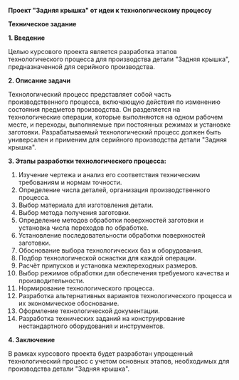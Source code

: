 **Проект "Задняя крышка" от идеи к технологическому процессу**

**Техническое задание**

**1. Введение**

Целью курсового проекта является разработка этапов технологического процесса для производства детали "Задняя крышка", предназначенной для серийного производства.

**2. Описание задачи**

Технологический процесс представляет собой часть производственного процесса, включающую действия по изменению состояния предметов производства. Он разделяется на технологические операции, которые выполняются на одном рабочем месте, и переходы, выполняемые при постоянных режимах и установке заготовки. Разрабатываемый технологический процесс должен быть универсален и применим для серийного производства детали "Задняя крышка".

**3. Этапы разработки технологического процесса:**

1. Изучение чертежа и анализ его соответствия техническим требованиям и нормам точности.
2. Определение числа деталей, организация производственного процесса.
3. Выбор материала для изготовления детали.
4. Выбор метода получения заготовки.
5. Определение методов обработки поверхностей заготовки и установка числа переходов по обработке.
6. Установление последовательности обработки поверхностей заготовки.
7. Обоснование выбора технологических баз и оборудования.
8. Подбор технологической оснастки для каждой операции.
9. Расчёт припусков и установка межпереходных размеров.
10. Выбор режимов обработки для обеспечения требуемого качества и производительности.
11. Нормирование технологического процесса.
12. Разработка альтернативных вариантов технологического процесса и их экономическое обоснование.
13. Оформление технологической документации.
14. Разработка технических заданий на конструирование нестандартного оборудования и инструментов.

**4. Заключение**

В рамках курсового проекта будет разработан упрощенный технологический процесс с учетом основных этапов, необходимых для производства детали "Задняя крышка".

